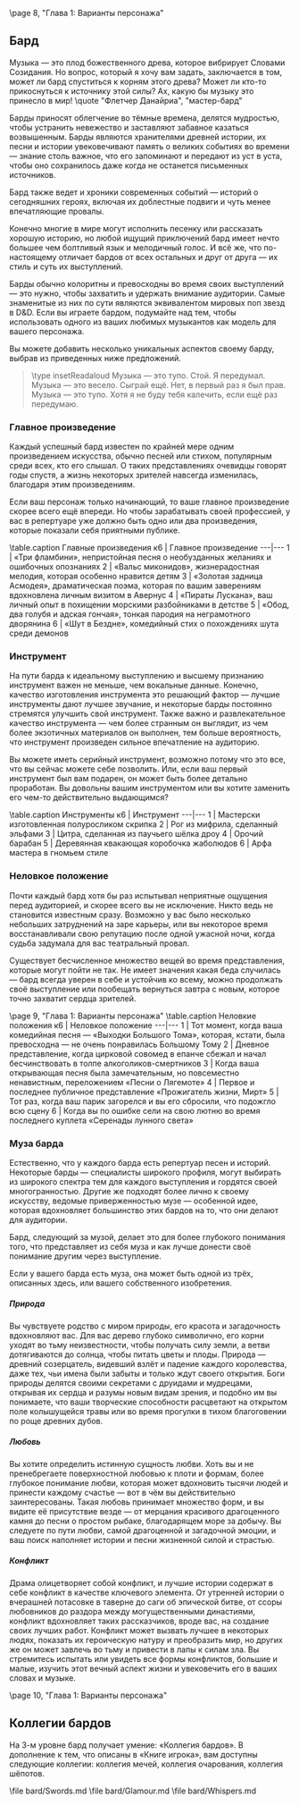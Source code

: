 \page 8, "Глава 1: Варианты персонажа"
## Бард
Музыка — это плод божественного древа, которое вибрирует Словами Созидания. Но вопрос, который я хочу вам задать, заключается в том, может ли бард спуститься к корням этого древа? Может ли кто-то прикоснуться к источнику этой силы? Ах, какую бы музыку это принесло в мир!
\quote "Флетчер Данайриа", "мастер-бард"

Барды приносят облегчение во тёмные времена, делятся мудростью, чтобы устранить невежество и заставляют забавное казаться возвышенным. Барды являются хранителями древней истории, их песни и истории увековечивают память о великих событиях во времени — знание столь важное, что его запоминают и передают из уст в уста, чтобы оно сохранилось даже когда не останется письменных источников.

Бард также ведет и хроники современных событий — историй о сегодняшних героях, включая их доблестные подвиги и чуть менее впечатляющие провалы.

Конечно многие в мире могут исполнить песенку или рассказать хорошую историю, но любой ищущий приключений бард имеет нечто большее чем болтливый язык и мелодичный голос. И всё же, что по-настоящему отличает бардов от всех остальных и друг от друга — их стиль и суть их выступлений.

Барды обычно колоритны и превосходны во время своих выступлений — это нужно, чтобы захватить и удержать внимание аудитории. Самые знаменитые из них по сути являются эквивалентом мировых поп звезд в D&D. Если вы играете бардом, подумайте над тем, чтобы использовать одного из ваших любимых музыкантов как модель для вашего персонажа.

Вы можете добавить несколько уникальных аспектов своему барду, выбрав из приведенных ниже предложений.

> \type insetReadaloud
> Музыка — это тупо. Стой. Я передумал. Музыка — это весело. Сыграй ещё. Нет, в первый раз я был прав. Музыка — это тупо. Хотя я не буду тебя калечить, если ещё раз передумаю.

### Главное произведение
Каждый успешный бард известен по крайней мере одним произведением искусства, обычно песней или стихом, популярным среди всех, кто его слышал. О таких представлениях очевидцы говорят годы спустя, а жизнь некоторых зрителей навсегда изменилась, благодаря этим произведениям.

Если ваш персонаж только начинающий, то ваше главное произведение скорее всего ещё впереди. Но чтобы зарабатывать своей профессией, у вас в репертуаре уже должно быть одно или два произведения, которые показали себя приятными публике.

\table.caption Главные произведения
к6 | Главное произведение
---|---
1 | «Три фламбини», непристойная песня о необузданных желаниях и ошибочных опознаниях
2 | «Вальс миконидов», жизнерадостная мелодия, которая особенно нравится детям
3 | «Золотая задница Асмодея», драматическая поэма, которая по вашим заверениям вдохновлена личным визитом в Авернус
4 | «Пираты Лускана», ваш личный опыт в похищении морскими разбойниками в детстве
5 | «Обод, два голубя и адская гончая», тонкая пародия на неграмотного дворянина
6 | «Шут в Бездне», комедийный стих о похождениях шута среди демонов

### Инструмент
На пути барда к идеальному выступлению и высшему признанию инструмент важен не меньше, чем вокальные данные. Конечно, качество изготовления инструмента это решающий фактор — лучшие инструменты дают лучшее звучание, и некоторые барды постоянно стремятся улучшить свой инструмент. Также важно и развлекательное качество инструмента — чем более странным он выглядит, из чем более экзотичных материалов он выполнен, тем больше вероятность, что инструмент произведен сильное впечатление на аудиторию.

Вы можете иметь серийный инструмент, возможно потому что это все, что вы сейчас можете себе позволить. Или, если ваш первый инструмент был вам подарен, он может быть более детально проработан. Вы довольны вашим инструментом или вы хотите заменить его чем-то действительно выдающимся?

\table.caption Инструменты
к6 | Инструмент
---|---
1 | Мастерски изготовленная полуросликом скрипка
2 | Рог из мифрила, сделанный эльфами
3 | Цитра, сделанная из паучьего шёлка дроу
4 | Орочий барабан
5 | Деревянная квакающая коробочка жаболюдов
6 | Арфа мастера в гномьем стиле

### Неловкое положение
Почти каждый бард хотя бы раз испытывал неприятные ощущения перед аудиторией, и скорее всего вы не исключение. Никто ведь не становится известным сразу. Возможно у вас было несколько небольших затруднений на заре карьеры, или вы некоторое время восстанавливали свою репутацию после одной ужасной ночи, когда судьба задумала для вас театральный провал.

Существует бесчисленное множество вещей во время представления, которые могут пойти не так. Не имеет значения какая беда случилась — бард всегда уверен в себе и устойчив ко всему, можно продолжать своё выступление или пообещать вернуться завтра с новым, которое точно захватит сердца зрителей.

\page 9, "Глава 1: Варианты персонажа"
\table.caption Неловкие положения
к6 | Неловкое положение
---|---
1 | Тот момент, когда ваша комедийная песня — «Выходки Большого Тома», которая, кстати, была превосходна — не очень понравилась Большому Тому
2 | Дневное представление, когда цирковой совомед в епанче сбежал и начал бесчинствовать в толпе алкоголиков-смертников
3 | Когда ваша открывающая песня была замечательным, но повсеместно ненавистным, переложением «Песни о Лягемоте»
4 | Первое и последнее публичное представление «Прожигатель жизни, Мирт»
5 | Тот раз, когда ваш парик загорелся и вы его сбросили, что подожгло всю сцену
6 | Когда вы по ошибке сели на свою лютню во время последнего куплета «Серенады лунного света»

### Муза барда
Естественно, что у каждого барда есть репертуар песен и историй. Некоторые барды — специалисты широкого профиля, могут выбирать из широкого спектра тем для каждого выступления и гордятся своей многогранностью. Другие же подходят более лично к своему искусству, ведомые приверженностью музе — особенной идее, которая вдохновляет большинство этих бардов на то, что они делают для аудитории.

Бард, следующий за музой, делает это для более глубокого понимания того, что представляет из себя муза и как лучше донести своё понимание другим через выступление.

Если у вашего барда есть муза, она может быть одной из трёх, описанных здесь, или вашего собственного изобретения.

##### Природа
Вы чувствуете родство с миром природы, его красота и загадочность вдохновляют вас. Для вас дерево глубоко символично, его корни уходят во тьму неизвестности, чтобы получать силу земли, а ветви дотягиваются до солнца, чтобы питать цветы и плоды. Природа — древний созерцатель, видевший взлёт и падение каждого королевства, даже тех, чьи имена были забыты и только ждут своего открытия. Боги природы делятся своими секретами с друидами и мудрецами, открывая их сердца и разумы новым видам зрения, и подобно им вы понимаете, что ваши творческие способности расцветают на открытом поле колышущейся травы или во время прогулки в тихом благоговении по роще древних дубов.

##### Любовь
Вы хотите определить истинную сущность любви. Хоть вы и не пренебрегаете поверхностной любовью к плоти и формам, более глубокое понимание любви, которая может вдохновить тысячи людей и принести каждому счастье — вот в чём вы действительно заинтересованы. Такая любовь принимает множество форм, и вы видите её присутствие везде — от мерцания красивого драгоценного камня до песни о простом рыбаке, благодарящем море за добычу. Вы следуете по пути любви, самой драгоценной и загадочной эмоции, и ваш поиск наполняет истории и песни жизненной силой и страстью.

##### Конфликт
Драма олицетворяет собой конфликт, и лучшие истории содержат в себе конфликт в качестве ключевого элемента. От утренней истории о вчерашней потасовке в таверне до саги об эпической битве, от ссоры любовников до раздора между могущественными династиями, конфликт вдохновляет таких рассказчиков, вроде вас, на создание своих лучших работ. Конфликт может вызвать лучшее в некоторых людях, показать их героическую натуру и преобразить мир, но других же он может завлечь во тьму и привести в лапы к силам зла. Вы стремитесь испытать или увидеть все формы конфликтов, большие и малые, изучить этот вечный аспект жизни и увековечить его в ваших словах и музыке.

\page 10, "Глава 1: Варианты персонажа"
## Коллегии бардов
На 3-м уровне бард получает умение: «Коллегия бардов». В дополнение к тем, что описаны в «Книге игрока», вам доступны следующие коллегии: коллегия мечей, коллегия очарования, коллегия шёпотов.

\file bard/Swords.md
\file bard/Glamour.md
\file bard/Whispers.md

